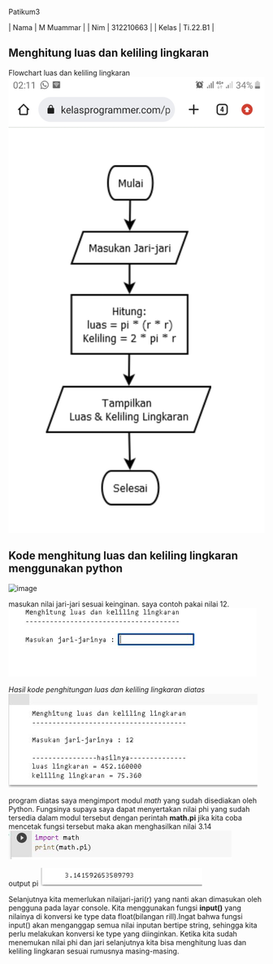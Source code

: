 Patikum3

| Nama  | M Muammar |
| Nim   | 312210663 |
| Kelas | Ti.22.B1  |

## Menghitung luas dan keliling lingkaran

Flowchart luas dan keliling lingkaran
![image](img/flowchart.jpg)
## Kode menghitung luas dan keliling lingkaran menggunakan python
![image](img/luas%26keliling.JPG)

masukan nilai jari-jari sesuai keinginan.
saya contoh pakai nilai 12.
![image](img/nilaijari2.JPG)

_Hasil kode penghitungan luas dan keliling lingkaran diatas_
![image](img/output.JPG)

program diatas saya mengimport modul _math_ yang sudah disediakan oleh Python. Fungsinya supaya saya dapat menyertakan nilai phi yang sudah tersedia dalam modul tersebut dengan perintah __math.pi__ jika kita coba mencetak fungsi tersebut maka akan menghasilkan nilai 3.14
![image](img/phi.JPG)

output pi
![image](img/output.phi.JPG)

Selanjutnya kita memerlukan nilaijari-jari(r) yang nanti akan dimasukan oleh pengguna pada layar console. Kita menggunakan fungsi __input()__ yang nilainya di konversi ke type data float(bilangan rill).Ingat bahwa fungsi input() akan menganggap semua nilai inputan bertipe string, sehingga kita perlu melakukan konversi ke type yang diinginkan.
Ketika kita sudah menemukan nilai phi dan jari selanjutnya kita bisa menghitung luas dan keliling lingkaran sesuai rumusnya masing-masing.
